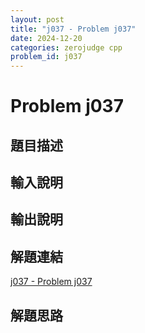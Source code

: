 ```yaml
---
layout: post
title: "j037 - Problem j037"
date: 2024-12-20
categories: zerojudge cpp
problem_id: j037
---
```


# Problem j037

## 題目描述



## 輸入說明



## 輸出說明



## 解題連結

[j037 - Problem j037](https://zerojudge.tw/ShowProblem?problemid=j037)

## 解題思路

